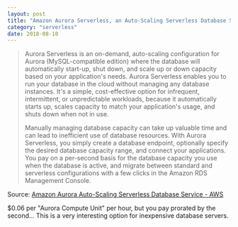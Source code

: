 ```yaml
---
layout: post
title: "Amazon Aurora Serverless, an Auto-Scaling Serverless Database Service"
category: "serverless"
date: 2018-08-10
---
```


> Aurora Serverless is an on-demand, auto-scaling configuration for Aurora (MySQL-compatible edition) where the database will automatically start-up, shut down, and scale up or down capacity based on your application's needs. Aurora Serverless enables you to run your database in the cloud without managing any database instances. It's a simple, cost-effective option for infrequent, intermittent, or unpredictable workloads, because it automatically starts up, scales capacity to match your application's usage, and shuts down when not in use.
>
> Manually managing database capacity can take up valuable time and can lead to inefficient use of database resources. With Aurora Serverless, you simply create a database endpoint, optionally specify the desired database capacity range, and connect your applications. You pay on a per-second basis for the database capacity you use when the database is active, and migrate between standard and serverless configurations with a few clicks in the Amazon RDS Management Console.

Source: [Amazon Aurora  Auto-Scaling Serverless Database Service - AWS](https://aws.amazon.com/rds/aurora/serverless/)

$0.06 per "Aurora Compute Unit" per hour, but you pay prorated by the second...  This is a very interesting option for inexpensive database servers.
